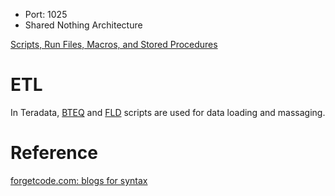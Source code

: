 - Port: 1025
- Shared Nothing Architecture


[Scripts, Run Files, Macros, and Stored Procedures](https://github.com/davidkhala/data-warehouse/blob/main/teradata/stored-procedures.md)

# ETL
In Teradata, [BTEQ](./BTEQ.md) and [FLD](./FLD.md) scripts are used for data loading and massaging.


# Reference
[forgetcode.com: blogs for syntax](https://forgetcode.com/Teradata/1298-Common-Table-Expressions-CTE)

